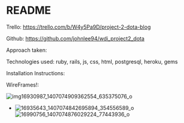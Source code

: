 # README

Trello: https://trello.com/b/W4y5Pa9D/project-2-dota-blog

Github: https://github.com/johnlee94/wdi_project2_dota

Approach taken:

Technologies used: ruby, rails, js, css, html, postgresql, heroku, gems

Installation Instructions:

WireFrames!:

![![img](file:///home/john/Downloads/16930987_1407074909362554_635375076_o.jpg?lastModify=1487954820)16930987_1407074909362554_635375076_o](/home/john/Downloads/16930987_1407074909362554_635375076_o.jpg)





* ![16935643_1407074842695894_354556589_o](/home/john/Downloads/16935448_1407074632695915_1157094305_o.jpg)![16990756_1407074876029224_77443936_o](/home/john/Downloads/16990756_1407074876029224_77443936_o.jpg)
